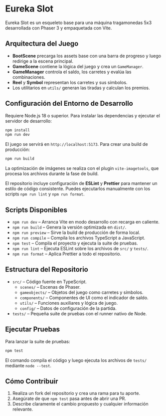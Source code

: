 # Eureka Slot

Eureka Slot es un esqueleto base para una máquina tragamonedas 5x3 desarrollada
con Phaser 3 y empaquetada con Vite.

## Arquitectura del Juego

- **BootScene** precarga los assets base con una barra de progreso y luego
  redirige a la escena principal.
- **GameScene** contiene la lógica del juego y crea un `GameManager`.
- **GameManager** controla el saldo, los carretes y evalúa las combinaciones.
- **Reel** y **Symbol** representan los carretes y sus símbolos.
- Los utilitarios en `utils/` generan las tiradas y calculan los premios.

## Configuración del Entorno de Desarrollo

Requiere Node.js 18 o superior. Para instalar las dependencias y ejecutar el
servidor de desarrollo:

```bash
npm install
npm run dev
```

El juego se servirá en `http://localhost:5173`. Para crear una build de
producción:

```bash
npm run build
```

La optimización de imágenes se realiza con el plugin `vite-imagetools`, que
procesa los archivos durante la fase de build.

El repositorio incluye configuración de **ESLint** y **Prettier** para mantener
un estilo de código consistente. Puedes ejecutarlos manualmente con los
scripts `npm run lint` y `npm run format`.

## Scripts Disponibles

- `npm run dev` &ndash; Arranca Vite en modo desarrollo con recarga en caliente.
- `npm run build` &ndash; Genera la versión optimizada en `dist/`.
- `npm run preview` &ndash; Sirve la build de producción de forma local.
- `npm run compile` &ndash; Compila los archivos TypeScript a JavaScript.
- `npm test` &ndash; Compila el proyecto y ejecuta la suite de pruebas.
- `npm run lint` &ndash; Ejecuta ESLint sobre los archivos de `src/` y `tests/`.
- `npm run format` &ndash; Aplica Prettier a todo el repositorio.

## Estructura del Repositorio

- `src/` &ndash; Código fuente en TypeScript.
  - `scenes/` &ndash; Escenas de Phaser.
  - `gameobjects/` &ndash; Objetos del juego como carretes y símbolos.
  - `components/` &ndash; Componentes de UI como el indicador de saldo.
  - `utils/` &ndash; Funciones auxiliares y lógica de juego.
  - `config/` &ndash; Datos de configuración de la partida.
- `tests/` &ndash; Pequeña suite de pruebas con el runner nativo de Node.

## Ejecutar Pruebas

Para lanzar la suite de pruebas:

```bash
npm test
```

El comando compila el código y luego ejecuta los archivos de `tests/` mediante
`node --test`.

## Cómo Contribuir

1. Realiza un fork del repositorio y crea una rama para tu aporte.
2. Asegúrate de que `npm test` pasa antes de abrir una PR.
3. Describe claramente el cambio propuesto y cualquier información relevante.
